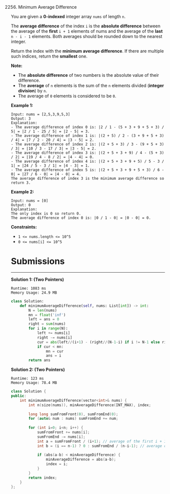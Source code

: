 2256. Minimum Average Difference

You are given a **0-indexed** integer array `nums` of length `n`.

The **average difference** of the index `i` is the **absolute difference** between the average of the **first** `i + 1` elements of nums and the average of the **last** `n - i - 1` elements. Both averages should be rounded down to the nearest integer.

Return the index with the **minimum average difference**. If there are multiple such indices, return the **smallest** one.

**Note:**

* The **absolute difference** of two numbers is the absolute value of their difference.
* The **average** of `n` elements is the sum of the `n` elements divided (**integer division**) by `n`.
* The average of `0` elements is considered to be `0`.
 

**Example 1:**
```
Input: nums = [2,5,3,9,5,3]
Output: 3
Explanation:
- The average difference of index 0 is: |2 / 1 - (5 + 3 + 9 + 5 + 3) / 5| = |2 / 1 - 25 / 5| = |2 - 5| = 3.
- The average difference of index 1 is: |(2 + 5) / 2 - (3 + 9 + 5 + 3) / 4| = |7 / 2 - 20 / 4| = |3 - 5| = 2.
- The average difference of index 2 is: |(2 + 5 + 3) / 3 - (9 + 5 + 3) / 3| = |10 / 3 - 17 / 3| = |3 - 5| = 2.
- The average difference of index 3 is: |(2 + 5 + 3 + 9) / 4 - (5 + 3) / 2| = |19 / 4 - 8 / 2| = |4 - 4| = 0.
- The average difference of index 4 is: |(2 + 5 + 3 + 9 + 5) / 5 - 3 / 1| = |24 / 5 - 3 / 1| = |4 - 3| = 1.
- The average difference of index 5 is: |(2 + 5 + 3 + 9 + 5 + 3) / 6 - 0| = |27 / 6 - 0| = |4 - 0| = 4.
The average difference of index 3 is the minimum average difference so return 3.
```

**Example 2:**
```
Input: nums = [0]
Output: 0
Explanation:
The only index is 0 so return 0.
The average difference of index 0 is: |0 / 1 - 0| = |0 - 0| = 0.
```

**Constraints:**

* `1 <= nums.length <= 10^5`
* `0 <= nums[i] <= 10^5`

# Submissions
---
**Solution 1: (Two Pointers)**
```
Runtime: 1083 ms
Memory Usage: 24.9 MB
```
```python
class Solution:
    def minimumAverageDifference(self, nums: List[int]) -> int:
        N = len(nums)
        mn = float('inf')
        left = ans = 0
        right = sum(nums)
        for i in range(N):
            left += nums[i]
            right -= nums[i]
            cur = abs(left//(i+1) - (right//(N-1-i) if i != N-1 else right))
            if cur < mn:
                mn = cur
                ans = i
        return ans
```

**Solution 2: (Two Pointers)**
```
Runtime: 123 ms
Memory Usage: 78.4 MB
```
```c++
class Solution {
public:
    int minimumAverageDifference(vector<int>& nums) {
        int n(size(nums)), minAverageDifference(INT_MAX), index;
        
        long long sumFromFront(0), sumFromEnd(0);
        for (auto& num : nums) sumFromEnd += num;
        
        for (int i=0; i<n; i++) {
            sumFromFront += nums[i];
            sumFromEnd -= nums[i];
            int a = sumFromFront / (i+1); // average of the first i + 1 elements.
            int b = (i == n-1) ? 0 : sumFromEnd / (n-i-1); // average of the last n - i - 1 elements.
            
            if (abs(a-b) < minAverageDifference) {
                minAverageDifference = abs(a-b);
                index = i;
            }
        }
        return index;
    }
};
```
